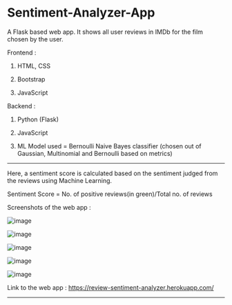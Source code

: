 # Sentiment-Analyzer-App
A Flask based web app. It shows all user reviews in IMDb for the film chosen by the user.

Frontend :

1. HTML, CSS

2. Bootstrap

3. JavaScript

Backend :

1. Python (Flask)

2. JavaScript

3. ML Model used = Bernoulli Naive Bayes classifier (chosen out of Gaussian, Multinomial and Bernoulli based on metrics)

_______________________________________________________________________________________________________________________________________

Here, a sentiment score is calculated based on the sentiment judged from the reviews using Machine Learning.

Sentiment  Score = No. of positive reviews(in green)/Total no. of reviews

Screenshots of the web app :

![image](https://user-images.githubusercontent.com/49288068/83076941-17048e80-a094-11ea-97ae-d52d49fbd46b.png)

![image](https://user-images.githubusercontent.com/49288068/83078048-47e5c300-a096-11ea-92b4-2e846e78862e.png)

![image](https://user-images.githubusercontent.com/49288068/83077012-3ac7d480-a094-11ea-80d8-c6ebd741b49b.png)

![image](https://user-images.githubusercontent.com/49288068/83077026-43200f80-a094-11ea-8836-3ce507a6c028.png)

![image](https://user-images.githubusercontent.com/49288068/83077057-50d59500-a094-11ea-90a0-e8ea0822afad.png)

Link to the web app : https://review-sentiment-analyzer.herokuapp.com/
_______________________________________________________________________________________________________________________________________
